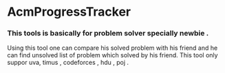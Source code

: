 # AcmProgressTracker
### This tools is basically for problem solver specially newbie .
 Using this tool one can compare his solved problem with his friend and he can find unsolved list of problem which solved by his friend.
 This tool only suppor uva, timus , codeforces , hdu , poj .
